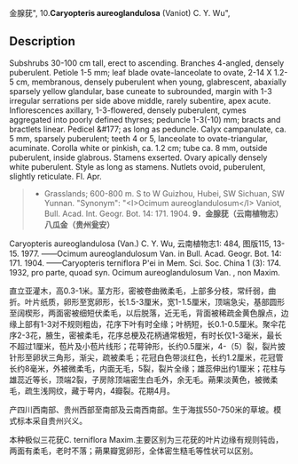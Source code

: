 金腺莸",
10.**Caryopteris aureoglandulosa** (Vaniot) C. Y. Wu",

## Description
Subshrubs 30-100 cm tall, erect to ascending. Branches 4-angled, densely puberulent. Petiole 1-5 mm; leaf blade ovate-lanceolate to ovate, 2-14 X  1.2-5 cm, membranous, densely puberulent when young, glabrescent, abaxially sparsely yellow glandular, base cuneate to subrounded, margin with 1-3 irregular serrations per side above middle, rarely subentire, apex acute. Inflorescences axillary, 1-3-flowered, densely puberulent, cymes aggregated into poorly defined thyrses; peduncle 1-3(-10) mm; bracts and bractlets linear. Pedicel &amp;#177; as long as peduncle. Calyx campanulate, ca. 5 mm, sparsely puberulent; teeth 4 or 5, lanceolate to ovate-triangular, acuminate. Corolla white or pinkish, ca. 1.2 cm; tube ca. 8 mm, outside puberulent, inside glabrous. Stamens exserted. Ovary apically densely white puberulent. Style as long as stamens. Nutlets ovoid, puberulent, slightly reticulate. Fl. Apr.

> * Grasslands; 600-800 m. S to W Guizhou, Hubei, SW Sichuan, SW Yunnan.
  "Synonym": "&lt;I&gt;Ocimum aureoglandulosum&lt;/I&gt; Vaniot, Bull. Acad. Int. Geogr. Bot. 14: 171. 1904.
**9．金腺莸（云南植物志）八瓜金（贵州瓮安）**

Caryopteris aureoglandulosa (Van.) C. Y. Wu, 云南植物志1: 484, 图版115, 13-15. 1977. ——Ocimum aureoglandulosum Van. in Bull. Acad. Geogr. Bot. 14: 171. 1904. ——Caryopteris terniflora P'ei in Mem. Sci. Soc. China 1 (3): 174. 1932, pro parte, quoad syn. Ocimum aureoglandulosum Van. , non Maxim.

直立亚灌木，高0.3-1米。茎方形，密被卷曲微柔毛，上部多分枝，常纤弱，曲折。叶片纸质，卵形至宽卵形，长1.5-3厘米，宽1-1.5厘米，顶端急尖，基部圆形至阔楔形，两面密被细短伏柔毛，以后脱落，近无毛，背面被稀疏金黄色腺点，边缘上部有1-3对不规则粗齿，花序下叶有时全缘；叶柄短，长0.1-0.5厘米。聚伞花序2-3花，腋生，密被柔毛，花序总梗及花柄通常极短，有时长仅1-3毫米，最长不超过1厘米，苞片及小苞片线形；花萼钟形，长约0.5厘米，4-（5）裂，裂片披针形至卵状三角形，渐尖，疏被柔毛；花冠白色带淡红色，长约1.2厘米，花冠管长约8毫米，外被微柔毛，内面无毛，5裂，裂片全缘；雄蕊伸出约1厘米；花柱与雄蕊近等长，顶端2裂，子房除顶端密生白毛外，余无毛。蒴果淡黄色，被微柔毛，疏生浅网纹，藏于萼内，4瓣裂。花期4月。

产四川西南部、贵州西部至南部及云南西南部。生于海拔550-750米的草坡。模式标本采自贵州兴义。

本种极似三花莸C. terniflora Maxim.主要区别为三花莸的叶片边缘有规则钝齿，两面有柔毛，老时不落；蒴果瓣宽卵形，全体密生糙毛等性状可以区别。
